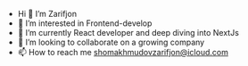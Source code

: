 - Hi 👋 I’m Zarifjon
- 👀 I’m interested in Frontend-develop 
- 🌱 I’m currently React developer and deep diving into NextJs
- 💞️ I’m looking to collaborate on a growing company
- 📫 How to reach me shomakhmudovzarifjon@icloud.com

<!---
Zarif001/Zarif001 is a ✨ special ✨ repository because its `README.md` (this file) appears on your GitHub profile.
You can click the Preview link to take a look at your changes.
--->
